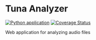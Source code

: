 # Tuna Analyzer

[![Python application](https://github.com/ArsenChick/tuna-analyzer/actions/workflows/python-app.yml/badge.svg)](https://github.com/ArsenChick/tuna-analyzer/actions/workflows/python-app.yml)
[![Coverage Status](https://coveralls.io/repos/github/ArsenChick/tuna-analyzer/badge.svg?branch=main)](https://coveralls.io/github/ArsenChick/tuna-analyzer?branch=main)

Web application for analyzing audio files
